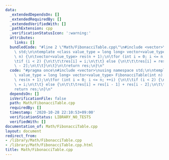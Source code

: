 ```yaml
---
data:
  _extendedDependsOn: []
  _extendedRequiredBy: []
  _extendedVerifiedWith: []
  _pathExtension: cpp
  _verificationStatusIcon: ':warning:'
  attributes:
    links: []
  bundledCode: "#line 2 \"Math/FibonacciTable.cpp\"\n#include <vector>\nusing namespace\
    \ std;\n\ntemplate <class value_type = long long> vector<value_type> FibonacciTable(int\
    \ n) {\n\tvector<value_type> res(n + 1);\n\tfor (int i = 0; i <= n; ++i) {\n\t\
    \tif (i < 2) {\n\t\t\tres[i] = i;\n\t\t} else {\n\t\t\tres[i] = res[i - 1] + res[i\
    \ - 2];\n\t\t}\n\t}\n\treturn res;\n}\n"
  code: "#pragma once\n#include <vector>\nusing namespace std;\n\ntemplate <class\
    \ value_type = long long> vector<value_type> FibonacciTable(int n) {\n\tvector<value_type>\
    \ res(n + 1);\n\tfor (int i = 0; i <= n; ++i) {\n\t\tif (i < 2) {\n\t\t\tres[i]\
    \ = i;\n\t\t} else {\n\t\t\tres[i] = res[i - 1] + res[i - 2];\n\t\t}\n\t}\n\t\
    return res;\n}\n"
  dependsOn: []
  isVerificationFile: false
  path: Math/FibonacciTable.cpp
  requiredBy: []
  timestamp: '2020-10-28 22:10:53+09:00'
  verificationStatus: LIBRARY_NO_TESTS
  verifiedWith: []
documentation_of: Math/FibonacciTable.cpp
layout: document
redirect_from:
- /library/Math/FibonacciTable.cpp
- /library/Math/FibonacciTable.cpp.html
title: Math/FibonacciTable.cpp
---
```

